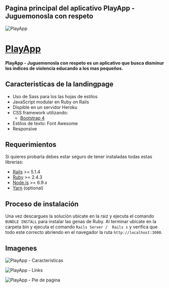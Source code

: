 ## Pagina principal del aplicativo PlayApp - Juguemonosla con respeto
![PlayApp](https://firebasestorage.googleapis.com/v0/b/playapp-419eb.appspot.com/o/paginaPrincipal.png?alt=media&token=acffd5f4-cb10-4be0-a055-9b3a50505e04)


# [PlayApp](https://play-app-juguemos.herokuapp.com/)

**PlayApp - Juguemonosla con respeto es un aplicativo que busca disminur los indices de violencia educando a los mas pequeños.**

## Caracteristicas de la landingpage

* Uso de Sass para los las hojas de estilos
* JavaScript modular en Ruby on Rails
* Dispible en un servidor Heroku 
* CSS framework utilizando:
  * [Bootstrap 4](http://getbootstrap.com/)
* Estilos de texto: Font Awesome 
* Responsive

## Requerimientos

Si quieres probarla debes estar seguro de tener instaladas todas estas librerias:

* [Rails](http://weblog.rubyonrails.org/2017/9/7/Rails-5-1-4-and-5-0-6-released/) >= 5.1.4
* [Ruby](https://www.ruby-lang.org/en/downloads/) >= 2.4.3
* [Node.js](http://nodejs.org/) >= 6.9.x
* [Yarn](https://yarnpkg.com/en/docs/install) (optional)

## Proceso de instalación

Una vez descargues la solución ubicate en la raiz y ejecuta el comando `BUNDLE INSTALL` para instalar las genas de Ruby. Al terminar ubicate en la carpeta bin y ejecuta el comando `Rails Server /  Rails s` y verifica que todo este correcto abriendo en el navegador la ruta `http://localhost:3000`.

## Imagenes

![PlayApp - Caracteristicas](https://firebasestorage.googleapis.com/v0/b/playapp-419eb.appspot.com/o/caracterisitcas.png?alt=media&token=8b35f580-9e2f-4529-938f-6f032a310abc)

![PlayApp - Links](https://firebasestorage.googleapis.com/v0/b/playapp-419eb.appspot.com/o/trato.png?alt=media&token=fd5bfec4-b4a2-4860-8d2b-e81aa6a7d8da)

![PlayApp - Pie de pagina](https://firebasestorage.googleapis.com/v0/b/playapp-419eb.appspot.com/o/footer.png?alt=media&token=e3eea0b3-066f-44fe-80dc-8fa92e81c84b)